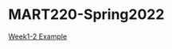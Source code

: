 # MART220-Spring2022

[Week1-2 Example](https://michaelcassens.github.io/MART220-Spring2022/Week1-2%20Example/)